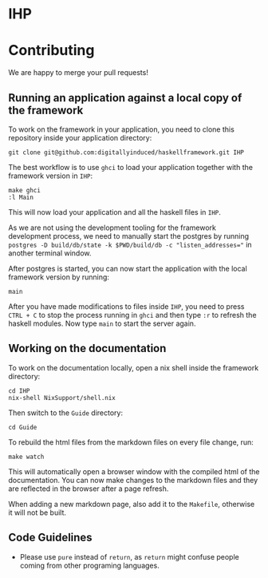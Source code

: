 # IHP

# Contributing

We are happy to merge your pull requests!

## Running an application against a local copy of the framework

To work on the framework in your application, you need to clone this repository inside your application directory:

```
git clone git@github.com:digitallyinduced/haskellframework.git IHP
```

The best workflow is to use `ghci` to load your application together with the framework version in `IHP`:

```
make ghci
:l Main
```

This will now load your application and all the haskell files in `IHP`.

As we are not using the development tooling for the framework development process, we need to manually start the postgres by running `postgres -D build/db/state -k $PWD/build/db -c "listen_addresses="` in another terminal window.

After postgres is started, you can now start the application with the local framework version by running:

```
main
```

After you have made modifications to files inside `IHP`, you need to press `CTRL + C` to stop the process running in `ghci` and then type `:r` to refresh the haskell modules. Now type `main` to start the server again.

## Working on the documentation

To work on the documentation locally, open a nix shell inside the framework directory:

```
cd IHP
nix-shell NixSupport/shell.nix
```

Then switch to the `Guide` directory:

```
cd Guide
```

To rebuild the html files from the markdown files on every file change, run:

```
make watch
```

This will automatically open a browser window with the compiled html of the documentation. You can now make changes to the markdown files and they are reflected in the browser after a page refresh.

When adding a new markdown page, also add it to the `Makefile`, otherwise it will not be built.

## Code Guidelines

- Please use `pure` instead of `return`, as `return` might confuse people coming from other programing languages.
